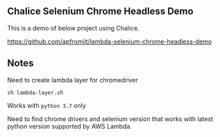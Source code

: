 ## Chalice Selenium Chrome Headless Demo

This is a demo of below project using Chalice.

https://github.com/apfromiit/lambda-selenium-chrome-headless-demo

## Notes

Need to create lambda layer for chromedriver

`sh lambda-layer.sh`

Works with `python 3.7` only

Need to find chrome drivers and selenium version that works with latest python version supported by AWS Lambda.